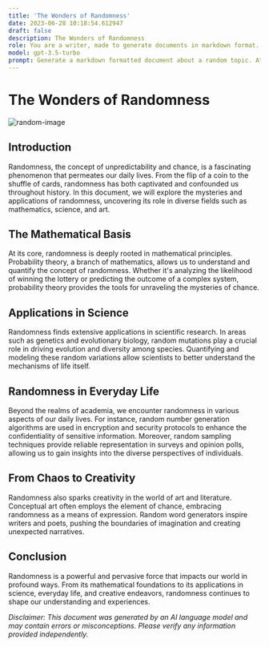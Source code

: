 ```yaml
---
title: 'The Wonders of Randomness'
date: 2023-06-28 10:18:54.612947
draft: false
description: The Wonders of Randomness
role: You are a writer, made to generate documents in markdown format. It is very important that all of the documents you generate are in valid markdown format.
model: gpt-3.5-turbo
prompt: Generate a markdown formatted document about a random topic. At the bottom, include a disclaimer explaining that the document was generated by you. The first line of the document should be the title. Make sure that the entire document is in proper markdown format, using a mix of various tags to make the document visually appealing.
---
```


# The Wonders of Randomness

![random-image](https://unsplash.com/photos/6lSQvCzpROs)

## Introduction

Randomness, the concept of unpredictability and chance, is a fascinating phenomenon that permeates our daily lives. From the flip of a coin to the shuffle of cards, randomness has both captivated and confounded us throughout history. In this document, we will explore the mysteries and applications of randomness, uncovering its role in diverse fields such as mathematics, science, and art.

## The Mathematical Basis

At its core, randomness is deeply rooted in mathematical principles. Probability theory, a branch of mathematics, allows us to understand and quantify the concept of randomness. Whether it's analyzing the likelihood of winning the lottery or predicting the outcome of a complex system, probability theory provides the tools for unraveling the mysteries of chance.

## Applications in Science

Randomness finds extensive applications in scientific research. In areas such as genetics and evolutionary biology, random mutations play a crucial role in driving evolution and diversity among species. Quantifying and modeling these random variations allow scientists to better understand the mechanisms of life itself.

## Randomness in Everyday Life

Beyond the realms of academia, we encounter randomness in various aspects of our daily lives. For instance, random number generation algorithms are used in encryption and security protocols to enhance the confidentiality of sensitive information. Moreover, random sampling techniques provide reliable representation in surveys and opinion polls, allowing us to gain insights into the diverse perspectives of individuals.

## From Chaos to Creativity

Randomness also sparks creativity in the world of art and literature. Conceptual art often employs the element of chance, embracing randomness as a means of expression. Random word generators inspire writers and poets, pushing the boundaries of imagination and creating unexpected narratives.

## Conclusion

Randomness is a powerful and pervasive force that impacts our world in profound ways. From its mathematical foundations to its applications in science, everyday life, and creative endeavors, randomness continues to shape our understanding and experiences.

*Disclaimer: This document was generated by an AI language model and may contain errors or misconceptions. Please verify any information provided independently.*